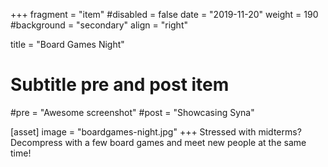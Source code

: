 +++
fragment = "item"
#disabled = false
date = "2019-11-20"
weight = 190
#background = "secondary"
align = "right"

title = "Board Games Night"

# Subtitle pre and post item
#pre = "Awesome screenshot"
#post = "Showcasing Syna"

[asset]
  image = "boardgames-night.jpg"
+++
Stressed with midterms? Decompress with a few board games and meet new people at the same time!